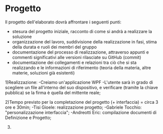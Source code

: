 # Progetto

Il progetto dell'elaborato dovrà affrontare i seguenti punti:
- stesura del progetto iniziale, racconto di come si andrà a realizzare la soluzione
- organizzazione del lavoro, suddivisione della realizzazione in fasi, stima della durata e ruoli dei membri del gruppo
- documentazione del processo di realizzazione, attraverso appunti e commenti significativi alle versioni rilasciate su GitHub (commit)
- documentazione dei collegamenti e relazioni tra ciò che si sta realizzando e le informazioni di riferimento (teoria della materia, altre materie, soluzioni già esistenti)

1)Realizzazione:
-Creiamo un'applicazione WPF 
-L'utente sarà in grado di scegliere un file all'interno del suo dispositivo, e verificare (tramite la chiave pubblica) se la firma è quella del mittente reale;

2)Tempo previsto per la completazione del progetto (+ interfaccia) = circa 3 ore e 30min;
-Tisi Gioele: realizzazione progetto;
-Gabriele Tocchio: "personalizzazione interfaccia";
-Andreotti Eric: compilazione documenti di Definizione e Progetto;

3)
